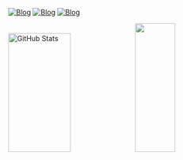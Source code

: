 [![Blog](https://img.shields.io/badge/LinkedIn-45133D?style=for-the-badge&logo=linkedin&logoColor=white)](http://www.linkedin.com/in/isabelle-batista-a14ab822b) [![Blog](https://img.shields.io/badge/Telegram-5C1A52?style=for-the-badge&logo=telegram&logoColor=white)](https://t.me/Isah_sales3) [![Blog](https://img.shields.io/badge/Instagram-701F64?style=for-the-badge&logo=instagram&logoColor=white)](https://www.instagram.com/isah_sales3)

<div style="display inline">
   <img width="50%" height="240px" src="https://github-readme-stats.vercel.app/api?username=IsabelleBatista&show_icons=true&count_private=true&hide_border=true&title_color=992B88&icon_color=78226B&text_color=F2E3D5&bg_color=0d1117" alt="GitHub Stats" /> 
  <img width="40%" height="260px" src="https://github-readme-stats.vercel.app/api/top-langs/?username=IsabelleBatista&theme=782480&show_icons=true&count_private=true&hide_border=true&title_color=992B88&icon_color=78226B&text_color=F2E3D5&bg_color=0d1117" />
<div>
